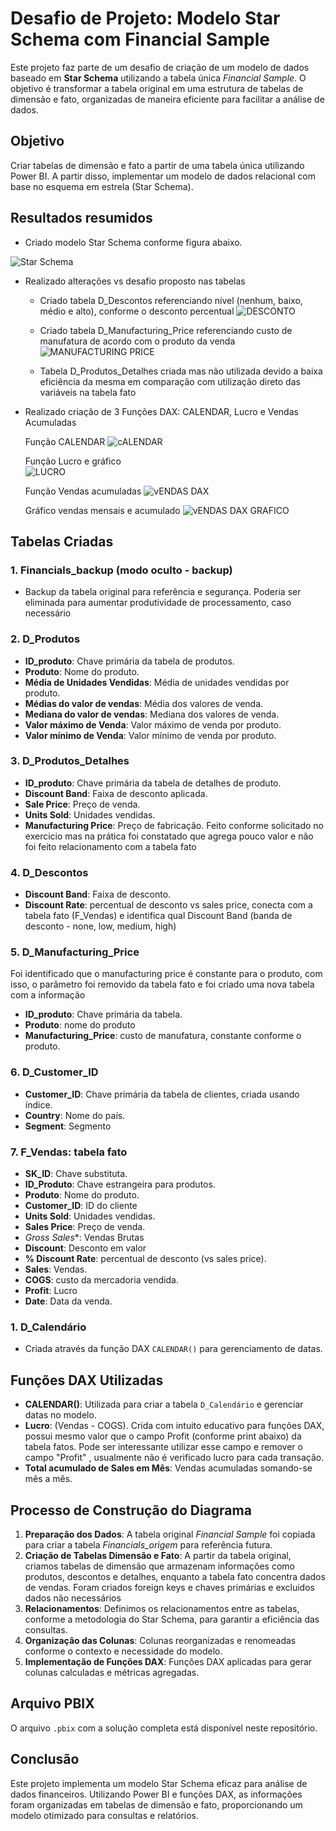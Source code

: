 # Desafio de Projeto: Modelo Star Schema com Financial Sample

Este projeto faz parte de um desafio de criação de um modelo de dados baseado em **Star Schema** utilizando a tabela única *Financial Sample*. O objetivo é transformar a tabela original em uma estrutura de tabelas de dimensão e fato, organizadas de maneira eficiente para facilitar a análise de dados.

## Objetivo
Criar tabelas de dimensão e fato a partir de uma tabela única utilizando Power BI. A partir disso, implementar um modelo de dados relacional com base no esquema em estrela (Star Schema).

## Resultados resumidos
- Criado modelo Star Schema conforme figura abaixo.

![Star Schema](./Images/0.%20Modelo%20Star%20Schema.PNG)

- Realizado alterações vs desafio proposto nas tabelas
   - Criado tabela D_Descontos referenciando nível (nenhum, baixo, médio e alto), conforme o desconto percentual
   ![DESCONTO](./Images/2.%20Tabela_Desconto.PNG)

   - Criado tabela D_Manufacturing_Price referenciando custo de manufatura de acordo com o produto da venda
     ![MANUFACTURING PRICE](./Images/3.%20Tabela%20Manufacturing%20Price.PNG)
   
   - Tabela D_Produtos_Detalhes criada mas não utilizada devido a baixa eficiência da mesma em comparação com utilização direto das variáveis na tabela fato

- Realizado criação de 3 Funções DAX: CALENDAR, Lucro e Vendas Acumuladas

   Função CALENDAR
  ![cALENDAR](./Images/1.%20Tabela%20Datas%20DAX.PNG)

   Função Lucro e gráfico <br>
  ![LUCRO](./Images/4.%20Grafico%20Lucro%20(DAX)%20vs%20Profit.PNG)

   Função Vendas acumuladas
  ![vENDAS DAX](./Images/5.%20Vendas%20acumuladas%20DAX.PNG)

   Gráfico vendas mensais e acumulado
  ![vENDAS DAX GRAFICO](./Images/6.%20Vendas%20acumuladas%20Gr%C3%A1fico.PNG)




## Tabelas Criadas

### 1. **Financials_backup (modo oculto - backup)**
   - Backup da tabela original para referência e segurança. Poderia ser eliminada para aumentar produtividade de processamento, caso necessário 
 
### 2. **D_Produtos**
   - **ID_produto**: Chave primária da tabela de produtos.
   - **Produto**: Nome do produto.
   - **Média de Unidades Vendidas**: Média de unidades vendidas por produto.
   - **Médias do valor de vendas**: Média dos valores de venda.
   - **Mediana do valor de vendas**: Mediana dos valores de venda.
   - **Valor máximo de Venda**: Valor máximo de venda por produto.
   - **Valor mínimo de Venda**: Valor mínimo de venda por produto.
 
### 3. **D_Produtos_Detalhes**
   - **ID_produto**: Chave primária da tabela de detalhes de produto.
   - **Discount Band**: Faixa de desconto aplicada.
   - **Sale Price**: Preço de venda.
   - **Units Sold**: Unidades vendidas.
   - **Manufacturing Price**: Preço de fabricação.
Feito conforme solicitado no exercicio mas na prática foi constatado que agrega pouco valor e não foi feito relacionamento com a tabela fato

### 4. **D_Descontos**
   - **Discount Band**:  Faixa de desconto.
   - **Discount Rate**: percentual de desconto vs sales price, conecta com a tabela fato (F_Vendas) e identifica qual Discount Band (banda de desconto - none, low, medium, high) 

### 5. **D_Manufacturing_Price**
   Foi identificado que o manufacturing price é constante para o produto, com isso, o parâmetro foi removido da tabela fato e foi criado uma nova tabela com a informação
   - **ID_produto**: Chave primária da tabela.
   - **Produto**: nome do produto
   - **Manufacturing_Price**: custo de manufatura, constante conforme o produto.

### 6. **D_Customer_ID**
   - **Customer_ID**: Chave primária da tabela de clientes, criada usando índice.
   - **Country**: Nome do país.
   - **Segment**: Segmento

### 7. **F_Vendas**: tabela fato
   - **SK_ID**: Chave substituta.
   - **ID_Produto**: Chave estrangeira para produtos.
   - **Produto**: Nome do produto.
   - **Customer_ID**: ID do cliente
   - **Units Sold**: Unidades vendidas.
   - **Sales Price**: Preço de venda.
   - *Gross Sales**: Vendas Brutas
   - **Discount**: Desconto em valor
   - **% Discount Rate**: percentual de desconto (vs sales price).
   - **Sales**: Vendas.
   - **COGS**: custo da mercadoria vendida.
   - **Profit**: Lucro
   - **Date**: Data da venda.

### 1. **D_Calendário**
   - Criada através da função DAX `CALENDAR()` para gerenciamento de datas. 

## Funções DAX Utilizadas

- **CALENDAR()**: Utilizada para criar a tabela `D_Calendário` e gerenciar datas no modelo.
- **Lucro**: (Vendas - COGS). Crida com intuito educativo para funções DAX, possui mesmo valor que o campo Profit (conforme print abaixo) da tabela fatos. Pode ser interessante utilizar esse campo e remover o campo "Profit" , usualmente não é verificado lucro para cada transação. 
- **Total acumulado de  Sales em Mês**: Vendas acumuladas somando-se mês a mês. 

## Processo de Construção do Diagrama

1. **Preparação dos Dados**: A tabela original *Financial Sample* foi copiada para criar a tabela *Financials_origem* para referência futura.
2. **Criação de Tabelas Dimensão e Fato**: A partir da tabela original, criamos tabelas de dimensão que armazenam informações como produtos, descontos e detalhes, enquanto a tabela fato concentra dados de vendas. Foram criados foreign keys e chaves primárias e excluidos dados não necessários
3. **Relacionamentos**: Definimos os relacionamentos entre as tabelas, conforme a metodologia do Star Schema, para garantir a eficiência das consultas.
4. **Organização das Colunas**: Colunas reorganizadas e renomeadas conforme o contexto e necessidade do modelo.
5. **Implementação de Funções DAX**: Funções DAX aplicadas para gerar colunas calculadas e métricas agregadas.


## Arquivo PBIX
O arquivo `.pbix` com a solução completa está disponível neste repositório.

## Conclusão

Este projeto implementa um modelo Star Schema eficaz para análise de dados financeiros. Utilizando Power BI e funções DAX, as informações foram organizadas em tabelas de dimensão e fato, proporcionando um modelo otimizado para consultas e relatórios.
